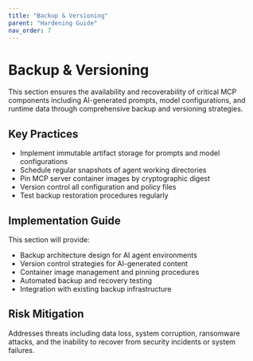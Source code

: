 ```yaml
---
title: "Backup & Versioning"
parent: "Hardening Guide"
nav_order: 7
---
```


# Backup & Versioning

This section ensures the availability and recoverability of critical MCP components including AI-generated prompts, model configurations, and runtime data through comprehensive backup and versioning strategies.

## Key Practices

- Implement immutable artifact storage for prompts and model configurations
- Schedule regular snapshots of agent working directories
- Pin MCP server container images by cryptographic digest
- Version control all configuration and policy files
- Test backup restoration procedures regularly

## Implementation Guide

This section will provide:
- Backup architecture design for AI agent environments
- Version control strategies for AI-generated content
- Container image management and pinning procedures
- Automated backup and recovery testing
- Integration with existing backup infrastructure

## Risk Mitigation

Addresses threats including data loss, system corruption, ransomware attacks, and the inability to recover from security incidents or system failures.
